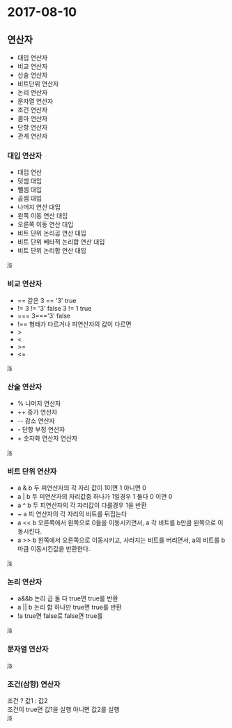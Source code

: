 # 2017-08-10

## 연산자
<ul>
    <li>대입 연산자</li>
    <li>비교 연산자</li>
    <li>산술 연산자</li>
    <li>비트단위 연산자</li>
    <li>논리 연산자</li>
    <li>문자열 연산자</li>
    <li>조건 연산자</li>
    <li>콤마 연산자</li>
    <li>단항 연산자</li>
    <li>관계 연산자</li>
</ul>

### 대입 연산자
<ul>
    <li>대입 연산</li>
    <li>덧셈 대입</li>
    <li>뺄셈 대입</li>
    <li>곱셈 대입</li>
    <li>나머지 연산 대입</li>
    <li>왼쪽 이동 연산 대입</li>
    <li>오른쪽 이동 연산 대입</li>
    <li>비트 단위 논리곱 연산 대입</li>
    <li>비트 단위 베타적 논리합 연산 대입</li>
    <li>비트 단위 논리합 연산 대입</li>
</ul>

[js](1_operators.js)
### 비교 연산자
<ul>
    <li>== 같은 3 == '3' true</li>
    <li>!= 3 != '3' false 3 != 1 true</li>
    <li>=== 3==='3' false</li>
    <li>!== 형태가 다르거나 피연산자의 값이 다르면</li>
    <li>></li>
    <li><</li>
    <li>>=</li>
    <li><=</li>
</ul>

[js](2_operators.js)
### 산술 연산자
<ul>
    <li>% 나머지 연산자</li>
    <li>++ 증가 연산자</li>
    <li>-- 감소 연산자</li>
    <li>- 단항 부정 연산자</li>
    <li>+ 숫자화 연산자 연산자</li>
</ul>

[js](3_operators.js)
### 비트 단위 연산자
<ul>
    <li>a & b 두 피연산자의 각 자리 값이 1이면 1 아니면 0</li>
    <li>a | b 두 피연산자의 자리값중 하나가 1일경우 1 둘다 0 이면 0</li>
    <li>a ^ b 두 피연산자의 각 자리값이 다를경우 1을 반환</li>
    <li>~ a 피 연산자의 각 자리의 비트를 뒤집는다</li>
    <li>a << b 오른쪽에서 왼쪽으로 0들을 이동시키면서, a 각 비트를 b만큼 왼쪽으로 이동시킨다.</li>
    <li>a >> b 왼쪽에서 오른쪽으로 이동시키고, 사라지는 비트를 버리면서, a의 비트를 b마큼 이동시킨값을 반환한다.</li>
</ul>

[js](4_operators.js)
### 논리 연산자
<ul>
    <li>a&&b 논리 곱 둘 다 true면 true를 반환</li>
    <li>a || b 논리 합 하나만 true면 true를 반환</li>
    <li>!a true면 false로 false면 true를</li>
</ul>

[js](5_operators.js)
### 문자열 연산자

[js](6_operators.js)

### 조건(삼항) 연산자

조건 ? 값1 : 값2<br>
조건이 true면 값1을 실행 아니면 값2를 실행<br>
[js](7_operators.js)

